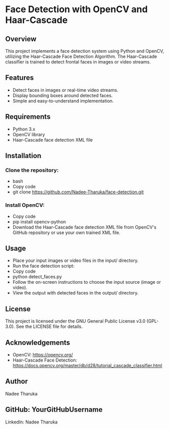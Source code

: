 # Face Detection with OpenCV and Haar-Cascade

## Overview

This project implements a face detection system using Python and OpenCV, utilizing the Haar-Cascade Face Detection Algorithm. The Haar-Cascade classifier is trained to detect frontal faces in images or video streams.

## Features

- Detect faces in images or real-time video streams.
- Display bounding boxes around detected faces.
- Simple and easy-to-understand implementation.

## Requirements
- Python 3.x
- OpenCV library
- Haar-Cascade face detection XML file

## Installation
### Clone the repository:
- bash
- Copy code
- git clone https://github.com/Nadee-Tharuka/face-detection.git

### Install OpenCV:

- Copy code
- pip install opencv-python
- Download the Haar-Cascade face detection XML file from OpenCV's GitHub repository or use your own trained XML file.

## Usage

- Place your input images or video files in the input/ directory.
- Run the face detection script:
- Copy code
- python detect_faces.py
- Follow the on-screen instructions to choose the input source (image or video).
- View the output with detected faces in the output/ directory.

## License
This project is licensed under the GNU General Public License v3.0 (GPL-3.0). See the LICENSE file for details.

## Acknowledgements
- OpenCV: https://opencv.org/
- Haar-Cascade Face Detection: https://docs.opencv.org/master/db/d28/tutorial_cascade_classifier.html

## Author
Nadee Tharuka

## GitHub: YourGitHubUsername
LinkedIn: Nadee Tharuka

